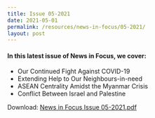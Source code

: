 ```yaml
---
title: Issue 05-2021
date: 2021-05-01
permalink: /resources/news-in-focus/05-2021/
layout: post
---
```

#### In this latest issue of News in Focus, we cover:

*	Our Continued Fight Against COVID-19
*	Extending Help to Our Neighbours-in-need
*	ASEAN Centrality Amidst the Myanmar Crisis
*	Conflict Between Israel and Palestine



Download:
[News in Focus Issue 05-2021.pdf](/files/news-in-focus/2021/news%20in%20focus%2005-2021.pdf)